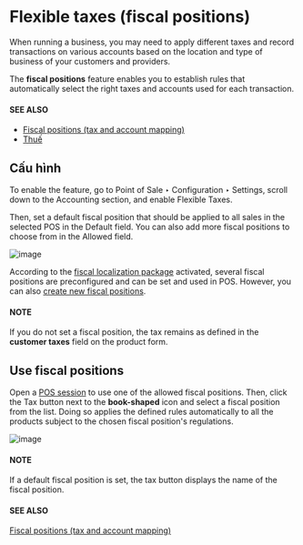# Flexible taxes (fiscal positions)

When running a business, you may need to apply different taxes and record transactions on various
accounts based on the location and type of business of your customers and providers.

The **fiscal positions** feature enables you to establish rules that automatically select the right
taxes and accounts used for each transaction.

#### SEE ALSO
- [Fiscal positions (tax and account mapping)](../../../finance/accounting/taxes/fiscal_positions.md)
- [Thuế](../../../finance/accounting/taxes.md)

## Cấu hình

To enable the feature, go to Point of Sale ‣ Configuration ‣ Settings, scroll
down to the Accounting section, and enable Flexible Taxes.

Then, set a default fiscal position that should be applied to all sales in the selected POS in the
Default field. You can also add more fiscal positions to choose from in the
Allowed field.

![image](applications/sales/point_of_sale/pricing/fiscal_position/flexible-taxes-setting.png)

According to the [fiscal localization package](../../../finance/fiscal_localizations.md)
activated, several fiscal positions are preconfigured and can be set and used in POS. However, you
can also [create new fiscal positions](../../../finance/accounting/taxes/fiscal_positions.md#fiscal-positions-mapping).

#### NOTE
If you do not set a fiscal position, the tax remains as defined in the **customer taxes** field
on the product form.

## Use fiscal positions

Open a [POS session](../../point_of_sale.md#pos-session-start) to use one of the allowed fiscal positions. Then,
click the Tax button next to the **book-shaped** icon and select a fiscal position from
the list. Doing so applies the defined rules automatically to all the products subject to the chosen
fiscal position's regulations.

![image](applications/sales/point_of_sale/pricing/fiscal_position/set-tax.png)

#### NOTE
If a default fiscal position is set, the tax button displays the name of the fiscal position.

#### SEE ALSO
[Fiscal positions (tax and account mapping)](../../../finance/accounting/taxes/fiscal_positions.md)
